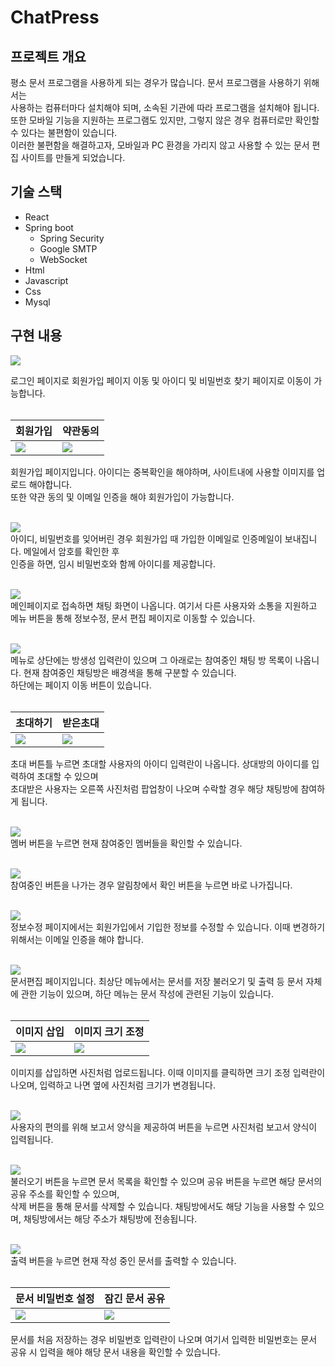 # ChatPress

## 프로젝트 개요
평소 문서 프로그램을 사용하게 되는 경우가 많습니다. 문서 프로그램을 사용하기 위해서는<br/>
사용하는 컴퓨터마다 설치해야 되며, 소속된 기관에 따라 프로그램을 설치해야 됩니다.<br/>
또한 모바일 기능을 지원하는 프로그램도 있지만, 그렇지 않은 경우 컴퓨터로만 확인할 수 있다는 불편함이 있습니다.<br/>
이러한 불편함을 해결하고자, 모바일과 PC 환경을 가리지 않고 사용할 수 있는 문서 편집 사이트를 만들게 되었습니다.

## 기술 스택
* React
* Spring boot
  - Spring Security
  - Google SMTP
  - WebSocket
* Html
* Javascript
* Css
* Mysql

## 구현 내용
![](introduce/login.png)<br/>

로그인 페이지로 회원가입 페이지 이동 및 아이디 및 비밀번호 찾기 페이지로 이동이 가능합니다.<br/><br/>

|회원가입|약관동의|
|---|---|
![](introduce/sign.png) | ![](introduce/sign_popup.png)

회원가입 페이지입니다. 아이디는 중복확인을 해야하며, 사이트내에 사용할 이미지를 업로드 해야합니다.<br/>
또한 약관 동의 및 이메일 인증을 해야 회원가입이 가능합니다.<br/><br/>

![](introduce/info_search.png)<br/>
아이디, 비밀번호를 잊어버린 경우 회원가입 때 가입한 이메일로 인증메일이 보내집니다. 메일에서 암호를 확인한 후 <br/>
인증을 하면, 임시 비밀번호와 함께 아이디를 제공합니다.<br/><br/>

![](introduce/main.png)<br/>
메인페이지로 접속하면 채팅 화면이 나옵니다. 여기서 다른 사용자와 소통을 지원하고 메뉴 버튼을 통해 정보수정, 문서 편집 페이지로 이동할 수 있습니다.<br/><br/>

![](introduce/rooms.png)<br/>
메뉴로 상단에는 방생성 입력란이 있으며 그 아래로는 참여중인 채팅 방 목록이 나옵니다. 현재 참여중인 채팅방은 배경색을 통해 구분할 수 있습니다.<br/>
하단에는 페이지 이동 버튼이 있습니다.<br/><br/>

|초대하기|받은초대|
|---|---|
![](introduce/invite.png) | ![](introduce/invite2.png)

초대 버튼틀 누르면 초대할 사용자의 아이디 입력란이 나옵니다. 상대방의 아이디를 입력하여 초대할 수 있으며<br/>
초대받은 사용자는 오른쪽 사진처럼 팝업창이 나오며 수락할 경우 해당 채팅방에 참여하게 됩니다.<br/><br/>

![](introduce/member.png)<br/>
멤버 버튼을 누르면 현재 참여중인 멤버들을 확인할 수 있습니다.<br/><br/>

![](introduce/exit.png)<br/>
참여중인 버튼을 나가는 경우 알림창에서 확인 버튼을 누르면 바로 나가집니다.<br/><br/>

![](introduce/update.png)<br/>
정보수정 페이지에서는 회원가입에서 기입한 정보를 수정할 수 있습니다. 이때 변경하기 위해서는 이메일 인증을 해야 합니다.<br/><br/>

![](introduce/document.png)<br/>
문서편집 페이지입니다. 최상단 메뉴에서는 문서를 저장 불러오기 및 출력 등 문서 자체에 관한 기능이 있으며, 하단 메뉴는 문서 작성에 관련된 기능이 있습니다.<br/><br/>

|이미지 삽입|이미지 크기 조정|
|---|---|
![](introduce/document_image.png) | ![](introduce/document_resize.png)

이미지를 삽입하면 사진처럼 업로드됩니다. 이때 이미지를 클릭하면 크기 조정 입력란이 나오며, 입력하고 나면 옆에 사진처럼 크기가 변경됩니다.<br/><br/>

![](introduce/document_report.png)<br/>
사용자의 편의를 위해 보고서 양식을 제공하여 버튼을 누르면 사진처럼 보고서 양식이 입력됩니다.<br/><br/>

![](introduce/document_share.png)<br/>
불러오기 버튼을 누르면 문서 목록을 확인할 수 있으며 공유 버튼을 누르면 해당 문서의 공유 주소를 확인할 수 있으며, <br/>
삭제 버튼을 통해 문서를 삭제할 수 있습니다. 채팅방에서도 해당 기능을 사용할 수 있으며, 채팅방에서는 해당 주소가 채팅방에 전송됩니다.<br/><br/>

![](introduce/document_print.png)<br/>
출력 버튼을 누르면 현재 작성 중인 문서를 출력할 수 있습니다.<br/><br/>

|문서 비밀번호 설정|잠긴 문서 공유|
|---|---|
![](introduce/document_password.png) | ![](introduce/document_share_password.png)
문서를 처음 저장하는 경우 비밀번호 입력란이 나오며 여기서 입력한 비밀번호는 문서 공유 시 입력을 해야 해당 문서 내용을 확인할 수 있습니다.<br/>




